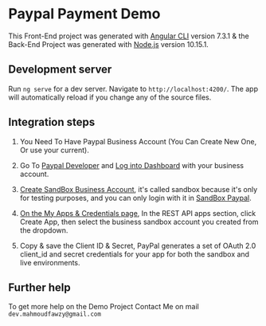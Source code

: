 # Paypal Payment Demo

This Front-End project was generated with [Angular CLI](https://github.com/angular/angular-cli) version 7.3.1 & the Back-End Project was generated with [Node.js](https://nodejs.org/en/) version 10.15.1.

## Development server

Run `ng serve` for a dev server. Navigate to `http://localhost:4200/`. The app will automatically reload if you change any of the source files.

## Integration steps

 1. You Need To Have Paypal Business Account (You Can Create New One, Or use your current). 

 2. Go To [Paypal Developer](https://developer.paypal.com/) and [Log into Dashboard](https://www.paypal.com/signin?returnUri=https%3A%2F%2Fdeveloper.paypal.com%2Fdeveloper%2Fapplications) with your business account.

 3. [Create SandBox Business Account](https://developer.paypal.com/developer/accounts/), it's called sandbox because it's only for testing purposes, and you can only login with it in [SandBox Paypal](https://www.sandbox.paypal.com).

 4. [On the My Apps & Credentials page](https://developer.paypal.com/developer/applications), In the REST API apps section, click Create App, then select the business sandbox account you created from the dropdown.

 5. Copy & save the Client ID & Secret, PayPal generates a set of OAuth 2.0 client_id and secret credentials for your app for both the sandbox and live environments.

## Further help

To get more help on the Demo Project Contact Me on mail `dev.mahmoudfawzy@gmail.com`
